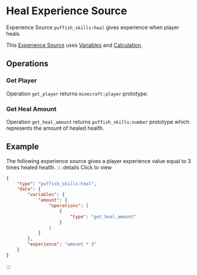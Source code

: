 # Heal Experience Source

Experience Source `puffish_skills:heal` gives experience when player heals.

This [Experience Source](/creators/configuration/experience-sources/experience-source) uses [Variables](/creators/configuration/calculations/variables) and [Calculation](/creators/configuration/calculations/calculation).


## Operations

### Get Player

Operation `get_player` returns `minecraft:player` prototype.

### Get Heal Amount

Operation `get_heal_amount` returns `puffish_skills:number` prototype which represents the amount of healed health.

## Example

The following experience source gives a player experience value equal to 3 times healed health.
::: details Click to view
```json
{
	"type": "puffish_skills:heal",
	"data": {
		"variables": {
			"amount": {
				"operations": [
					{
						"type": "get_heal_amount"
					}
				]
			}
		},
		"experience": "amount * 3"
	}
}
```
:::